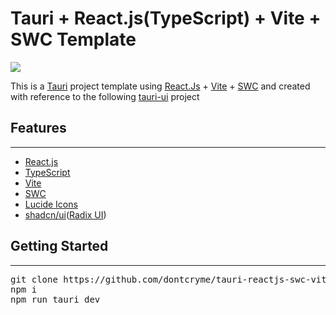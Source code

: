 # Tauri + React.js(TypeScript) + Vite + SWC Template

![](https://github.com/dontcryme/tauri-reactjs-swc-vite-template/blob/main/tauri.jpg?raw=true)

This is a <a href="https://tauri.app/" rel="nofollow">Tauri</a> project template using <a href="https://react.dev/" rel="nofollow">React.Js</a> + <a href="https://vitejs.dev/" rel="nofollow">Vite</a> + <a href="https://swc.rs/" rel="nofollow">SWC</a> and created with reference to the following <a href="https://github.com/agmmnn/tauri-ui" rel="nofollow">tauri-ui</a> project

## Features

---

- <a href="https://react.dev/" rel="nofollow">React.js</a>
- <a href="https://www.typescriptlang.org/" rel="nofollow">TypeScript</a>
- <a href="https://vitejs.dev/" rel="nofollow">Vite</a>
- <a href="https://swc.rs/" rel="nofollow">SWC</a>
- <a href="https://lucide.dev/" rel="nofollow">Lucide Icons
  </a>
- <a href="https://github.com/shadcn/ui" rel="nofollow">shadcn/ui</a>(<a href="https://www.radix-ui.com/" rel="nofollow">Radix UI</a>)

## Getting Started

---

<pre>
git clone https://github.com/dontcryme/tauri-reactjs-swc-vite-template.git
npm i
npm run tauri dev
</pre>
